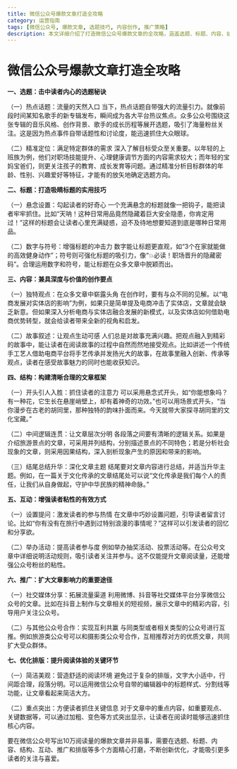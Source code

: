 ```yaml
---
title: 微信公众号爆款文章打造全攻略
category: 运营指南
tags: [微信公众号, 爆款文章, 选题技巧, 内容创作, 推广策略]
description: 本文详细介绍了打造微信公众号爆款文章的全攻略，涵盖选题、标题、内容、结构、互动、推广和排版等关键环节，助力提升文章阅读量和影响力。
---
```


# 微信公众号爆款文章打造全攻略

**一、选题：击中读者内心的选题秘诀**

（一）热点话题：流量的天然入口
当下，热点话题自带强大的流量引力。就像前段时间某知名歌手的新专辑发布，瞬间成为各大平台热议焦点。众多公众号围绕这张专辑的音乐风格、创作背景、歌手的成长历程等展开选题，吸引了海量粉丝关注。这是因为热点事件自带话题性和讨论度，能迅速抓住大众眼球。

（二）精准定位：满足特定群体的需求
深入了解目标受众至关重要。以年轻的上班族为例，他们对职场技能提升、心理健康调节方面的内容需求较大；而年轻的宝妈宝爸们，则更关注孩子的教育、成长发育等问题。通过精准分析目标群体的年龄、性别、兴趣爱好等特征，才能有的放矢地确定选题方向。

**二、标题：打造吸睛标题的实用技巧**

（一）悬念设置：勾起读者的好奇心
一个充满悬念的标题就像一把钩子，能把读者牢牢抓住。比如“天呐！这种日常用品竟然隐藏着巨大安全隐患，你肯定用过！”这样的标题会让读者心里充满疑惑，迫不及待地想要知道到底是哪种日常用品。

（二）数字与符号：增强标题的冲击力
数字能让标题更直观，如“3个在家就能做的高效健身动作”；符号则可强化标题的吸引力，像“💥必读！职场晋升的隐藏密码”。合理运用数字和符号，能让标题在众多文章中脱颖而出。

**三、内容：兼具深度与价值的创作要点**

（一）独特观点：在众多文章中崭露头角
在创作时，要有与众不同的见解。以“电商发展对实体店的影响”为例，如果只是简单提及电商冲击了实体店，文章就会缺乏新意。但如果深入分析电商与实体店融合发展的新模式，以及实体店如何借助电商优势转型，就会给读者带来全新的视角和启发。

（二）故事叙述：让观点生动可感
人们总是对故事充满兴趣。把观点融入到精彩的故事中，能让读者在阅读故事的过程中自然而然地接受观点。比如讲述一个传统手工艺人借助电商平台将手艺传承并发扬光大的故事，在故事里融入创新、传承等观点，读者在感受故事魅力的同时也能收获知识。

**四、结构：构建清晰合理的文章框架**

（一）开头引人入胜：抓住读者的注意力
可以采用悬念式开头，如“你能想象吗？有一种花，它生长在悬崖峭壁上，却有着神奇的功效。”也可以用场景式开头，“当你漫步在古老的胡同里，那种独特的韵味扑面而来。今天就带大家探寻胡同里的文化宝藏。”

（二）中间逻辑连贯：让文章层次分明
各段落之间要有清晰的逻辑关系。如果是介绍旅游景点的文章，可采用并列结构，分别描述景点的不同特色；若是分析社会现象的文章，则采用因果结构，深入剖析现象产生的原因和带来的影响。

（三）结尾总结升华：深化文章主题
结尾要对文章内容进行总结，并适当升华主题。例如，在一篇关于文化传承的文章结尾处可以说“文化传承是我们每个人的责任，让我们从自身做起，守护中华民族的精神命脉。”

**五、互动：增强读者粘性的有效方式**

（一）设置提问：激发读者的参与热情
在文章中巧妙设置问题，引导读者留言讨论。比如“你有没有在旅行中遇到过特别浪漫的事情呢？”这样可以引发读者的回忆和分享欲。

（二）举办活动：提高读者参与度
例如举办抽奖活动、投票活动等。在公众号文章中详细说明活动规则，吸引读者关注并参与。这不仅能提升文章阅读量，还能增强公众号粉丝的粘性。

**六、推广：扩大文章影响力的重要途径**

（一）社交媒体分享：拓展流量渠道
利用微博、抖音等社交媒体平台分享微信公众号的文章。比如在抖音上制作与文章相关的短视频，展示文章中的精彩内容，引导用户关注公众号。

（二）与其他公众号合作：实现互利共赢
与同类型或者相关类型的公众号进行互推。例如旅游类公众号可以和摄影类公众号合作，互相推荐对方的优质文章，共同扩大受众群体。

**七、优化排版：提升阅读体验的关键环节**

（一）简洁美观：营造舒适的阅读环境
避免过于复杂的排版，文字大小适中，行间距合理，段落分明。可以运用微信公众号自带的编辑器中的标题样式、分割线等功能，让文章看起来简洁大方。

（二）重点突出：方便读者抓住关键信息
对于文章中的重点内容，如重要观点、关键数据等，可以通过加粗、变色等方式突出显示，让读者在阅读时能够迅速抓住核心内容。

要在微信公众号写出10万阅读量的爆款文章并非易事，需要在选题、标题、内容、结构、互动、推广和排版等多个方面精心打磨，不断创新优化，才能吸引更多读者的关注与喜爱。